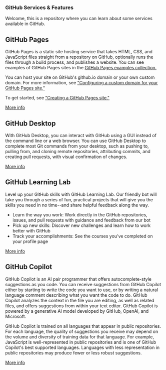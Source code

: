 ### GitHub Services & Features
Welcome, this is a repository where you can learn about some services available in GitHub.

## GitHub Pages

GitHub Pages is a static site hosting service that takes HTML, CSS, and JavaScript files straight from a repository on GitHub, optionally runs the files through a build process, and publishes a website. You can see examples of GitHub Pages sites in the [GitHub Pages examples collection.](https://github.com/collections/github-pages-examples)

You can host your site on GitHub's github.io domain or your own custom domain. For more information, see ["Configuring a custom domain for your GitHub Pages site."](https://docs.github.com/en/pages/configuring-a-custom-domain-for-your-github-pages-site)

To get started, see ["Creating a GitHub Pages site."](https://docs.github.com/en/pages/getting-started-with-github-pages/creating-a-github-pages-site)


[More info](https://pages.github.com)

## GitHub Desktop

With GitHub Desktop, you can interact with GitHub using a GUI instead of the command line or a web browser. You can use GitHub Desktop to complete most Git commands from your desktop, such as pushing to, pulling from, and cloning remote repositories, attributing commits, and creating pull requests, with visual confirmation of changes.

[More info](https://desktop.github.com)

## GitHub Learning Lab

Level up your GitHub skills with GitHub Learning Lab. Our friendly bot will take you through a series of fun, practical projects that will give you the skills you need in no time--and share helpful feedback along the way.

- Learn the way you work: Work directly in the GitHub repositories, issues, and pull requests with guidance and feedback from our bot
- Pick up new skills: Discover new challenges and learn how to work better with GitHub
- Track your accomplishments: See the courses you’ve completed on your profile page

[More info](https://github.com/apps/github-learning-lab)

## GitHub Copilot

GitHub Copilot is an AI pair programmer that offers autocomplete-style suggestions as you code. You can receive suggestions from GitHub Copilot either by starting to write the code you want to use, or by writing a natural language comment describing what you want the code to do. GitHub Copilot analyzes the context in the file you are editing, as well as related files, and offers suggestions from within your text editor. GitHub Copilot is powered by a generative AI model developed by GitHub, OpenAI, and Microsoft.

GitHub Copilot is trained on all languages that appear in public repositories. For each language, the quality of suggestions you receive may depend on the volume and diversity of training data for that language. For example, JavaScript is well-represented in public repositories and is one of GitHub Copilot's best supported languages. Languages with less representation in public repositories may produce fewer or less robust suggestions.

[More info](https://github.com/features/copilot)

